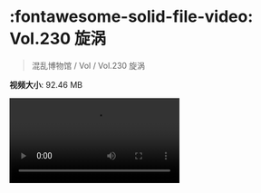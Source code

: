# :fontawesome-solid-file-video: Vol.230 旋涡

> 混乱博物馆 / Vol / Vol.230 旋涡

**视频大小**: 92.46 MB

<div class="video"><video src="https://file.hsyhx.top/archive/230.mp4" controls preload>🤔 您的浏览器不支持 video 标签</video></div>